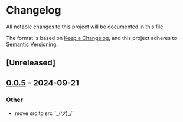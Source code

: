 # Changelog

All notable changes to this project will be documented in this file.

The format is based on [Keep a Changelog](https://keepachangelog.com/en/1.0.0/),
and this project adheres to [Semantic Versioning](https://semver.org/spec/v2.0.0.html).

## [Unreleased]

## [0.0.5](https://github.com/Sild/slack_cmd/compare/slack_cmd_core-v0.0.4...slack_cmd_core-v0.0.5) - 2024-09-21

### Other

- move src to src ¯\_(ツ)_/¯
